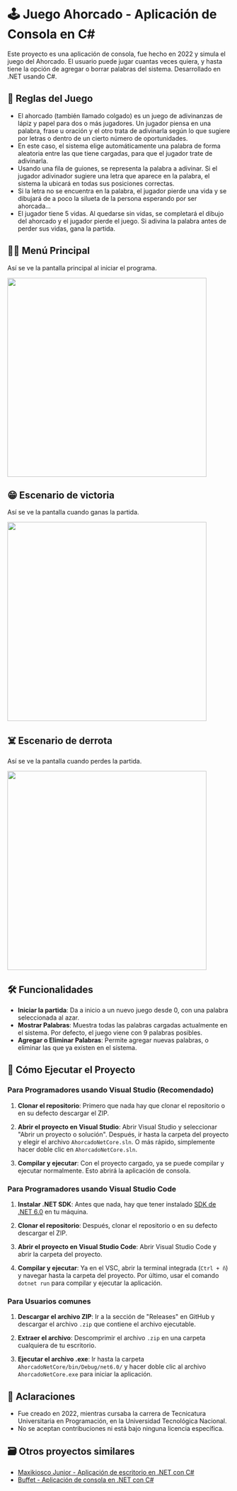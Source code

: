# 🕹️ Juego Ahorcado - Aplicación de Consola en C#

Este proyecto es una aplicación de consola, fue hecho en 2022 y simula el juego del Ahorcado. El usuario puede jugar cuantas veces quiera, y hasta tiene la opción de agregar o borrar palabras del sistema. Desarrollado en .NET usando C#.

## 📘 Reglas del Juego

- El ahorcado (también llamado colgado) es un juego de adivinanzas de lápiz y papel para dos o más jugadores. Un jugador piensa en una palabra, frase u oración y el otro trata de adivinarla según lo que sugiere por letras o dentro de un cierto número de oportunidades.
- En este caso, el sistema elige automáticamente una palabra de forma aleatoria entre las que tiene cargadas, para que el jugador trate de adivinarla. 
- Usando una fila de guiones, se representa la palabra a adivinar. Si el jugador adivinador sugiere una letra que aparece en la palabra, el sistema la ubicará en todas sus posiciones correctas.
- Si la letra no se encuentra en la palabra, el jugador pierde una vida y se dibujará de a poco la silueta de la persona esperando por ser ahorcada...
- El jugador tiene 5 vidas. Al quedarse sin vidas, se completará el dibujo del ahorcado y el jugador pierde el juego. Si adivina la palabra antes de perder sus vidas, gana la partida.

## 👨‍💻 Menú Principal 

Así se ve la pantalla principal al iniciar el programa.

<img src="https://github.com/user-attachments/assets/5449cce0-6683-4127-afdd-7a7691de1010" width="450"/>

## 😁 Escenario de victoria

Así se ve la pantalla cuando ganas la partida.

<img src="https://github.com/user-attachments/assets/f5c55de9-efc8-4f97-9959-53b6a7405e6f" width="450"/>

## ☠️ Escenario de derrota

Así se ve la pantalla cuando perdes la partida.

<img src="https://github.com/user-attachments/assets/52326442-1de8-4e00-a2ce-5e3025f21c9a" width="450"/>

## 🛠️ Funcionalidades

- **Iniciar la partida**: Da a inicio a un nuevo juego desde 0, con una palabra seleccionada al azar.
- **Mostrar Palabras**: Muestra todas las palabras cargadas actualmente en el sistema. Por defecto, el juego viene con 9 palabras posibles.
- **Agregar o Eliminar Palabras**: Permite agregar nuevas palabras, o eliminar las que ya existen en el sistema.

## 🚀 Cómo Ejecutar el Proyecto

### Para Programadores usando Visual Studio (Recomendado)

1. **Clonar el repositorio**: Primero que nada hay que clonar el repositorio o en su defecto descargar el ZIP.
   
2. **Abrir el proyecto en Visual Studio**: Abrir Visual Studio y seleccionar "Abrir un proyecto o solución". Después, ir hasta la carpeta del proyecto y elegir el archivo `AhorcadoNetCore.sln`. O más rápido, simplemente hacer doble clic en `AhorcadoNetCore.sln`.

3. **Compilar y ejecutar**: Con el proyecto cargado, ya se puede compilar y ejecutar normalmente. Esto abrirá la aplicación de consola.

### Para Programadores usando Visual Studio Code

1. **Instalar .NET SDK**: Antes que nada, hay que tener instalado [SDK de .NET 6.0](https://dotnet.microsoft.com/download/dotnet/6.0) en tu máquina.

2. **Clonar el repositorio**: Después, clonar el repositorio o en su defecto descargar el ZIP.

3. **Abrir el proyecto en Visual Studio Code**: Abrir Visual Studio Code y abrir la carpeta del proyecto.

4. **Compilar y ejecutar**: Ya en el VSC, abrir la terminal integrada (`Ctrl + ñ`) y navegar hasta la carpeta del proyecto. Por último, usar el comando `dotnet run` para compilar y ejecutar la aplicación.

### Para Usuarios comunes

1. **Descargar el archivo ZIP**: Ir a la sección de "Releases" en GitHub y descargar el archivo `.zip` que contiene el archivo ejecutable.

2. **Extraer el archivo**: Descomprimir el archivo `.zip` en una carpeta cualquiera de tu escritorio.

3. **Ejecutar el archivo .exe**: Ir hasta la carpeta `AhorcadoNetCore/bin/Debug/net6.0/` y hacer doble clic al archivo `AhorcadoNetCore.exe` para iniciar la aplicación.

## 📌 Aclaraciones
- Fue creado en 2022, mientras cursaba la carrera de Tecnicatura Universitaria en Programación, en la Universidad Tecnológica Nacional.
- No se aceptan contribuciones ni está bajo ninguna licencia específica.

## 🗃️ Otros proyectos similares
- [Maxikiosco Junior - Aplicación de escritorio en .NET con C#](https://github.com/Leumig/CSharp-.NET-Kiosco-Junior)
- [Buffet - Aplicación de consola en .NET con C#](https://github.com/Leumig/CSharp-Buffet-Consola)
